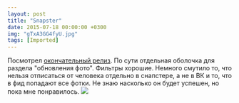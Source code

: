 ```yaml
---
layout: post
title: "Snapster"
date: 2015-07-18 00:00:00 +0300
img: "gTxA3GG4fyU.jpg"
tags: [Imported]
---
```


Посмотрел [окончательный релиз](http://snapster.io). По сути отдельная оболочка для раздела "обновления фото".
Фильтры хорошие. Немного смутило то, что нельзя отписаться от человека отдельно в снапстере, а не в ВК и то, что в фид попадают все фотки.
Не знаю насколько он будет успешен, но пока мне понравилось. ![](/blog/assets/img/gTxA3GG4fyU.jpg)